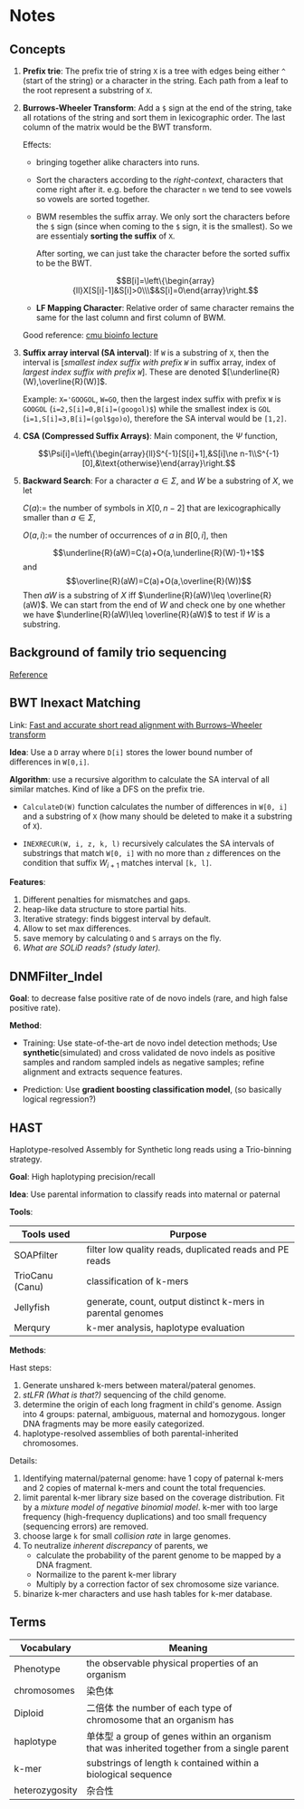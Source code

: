 # Notes

## Concepts

1. **Prefix trie**: The prefix trie of string `X` is a tree with edges being either `^` (start of the string) or a character in the string. Each path from a leaf to the root represent a substring of `X`.

1. **Burrows-Wheeler Transform**: Add a `$` sign at the end of the string, take all rotations of the string and sort them in lexicographic order. The last column of the matrix would be the BWT transform.

   Effects:
   - bringing together alike characters into runs.
   - Sort the characters according to the *right-context*, characters that come right after it. e.g. before the character `n` we tend to see vowels so vowels are sorted together.
   - BWM resembles the suffix array. We only sort the characters before the `$` sign (since when coming to the `$` sign, it is the smallest). So we are essentialy **sorting the suffix** of `X`.

     After sorting, we can just take the character before the sorted suffix to be the BWT.

     $$B[i]=\left\{\begin{array}{ll}X[S[i]-1]&S[i]>0\\\$&S[i]=0\end{array}\right.$$

   - **LF Mapping Character**: Relative order of same character remains the same for the last column and first column of BWM.

    Good reference: [cmu bioinfo lecture](https://www.cs.cmu.edu/~ckingsf/bioinfo-lectures/bwt.pdf)

1. **Suffix array interval (SA interval)**: If `W` is a substring of `X`, then the interval is \[*smallest index suffix with prefix `W`* in suffix array, index of *largest index suffix with prefix `W`*\]. These are denoted $[\underline{R}(W),\overline{R}(W)]$.

   Example: `X='GOOGOL`, `W=GO`, then the largest index suffix with prefix `W` is `GOOGOL` (`i=2,S[i]=0,B[i]=(googol)$`) while the smallest index is `GOL` (`i=1,S[i]=3,B[i]=(gol$go)o`), therefore the SA interval would be `[1,2]`.

1. **CSA (Compressed Suffix Arrays)**: Main component, the $\Psi$ function,
   
   $$\Psi[i]=\left\{\begin{array}{ll}S^{-1}[S[i]+1],&S[i]\ne n-1\\S^{-1}[0],&\text{otherwise}\end{array}\right.$$

1. **Backward Search**: For a character $a\in\Sigma$, and $W$ be a substring of $X$, we let

   $C(a):=$ the number of symbols in $X[0,n-2]$ that are lexicographically smaller than $a\in\Sigma$,

   $O(a,i):=$ the number of occurrences of $a$ in $B[0,i]$, then

   $$\underline{R}(aW)=C(a)+O(a,\underline{R}(W)-1)+1$$
   and
   $$\overline{R}(aW)=C(a)+O(a,\overline{R}(W))$$
   Then $aW$ is a substring of $X$ iff $\underline{R}(aW)\leq \overline{R}(aW)$. We can start from the end of $W$ and check one by one whether we have $\underline{R}(aW)\leq \overline{R}(aW)$ to test if $W$ is a substring.

## Background of family trio sequencing

[Reference](https://experiment.com/u/oSMmA)


## BWT Inexact Matching

Link: [Fast and accurate short read alignment with Burrows–Wheeler transform](https://academic.oup.com/bioinformatics/article/25/14/1754/225615)

**Idea**: Use a `D` array where `D[i]` stores the lower bound number of differences in `W[0,i]`.

**Algorithm**: use a recursive algorithm to calculate the SA interval of all similar matches. Kind of like a DFS on the prefix trie.

- `CalculateD(W)` function calculates the number of differences in `W[0, i]` and a substring of `X` (how many should be deleted to make it a substring of `X`). 

- `INEXRECUR(W, i, z, k, l)` recursively calculates the SA intervals of substrings that match `W[0, i]` with no more than `z` differences on the condition that suffix $W_{i+1}$ matches interval `[k, l]`.

**Features**:

1. Different penalties for mismatches and gaps.
2. heap-like data structure to store partial hits.
3. Iterative strategy: finds biggest interval by default.
4. Allow to set max differences.
5. save memory by calculating `O` and `S` arrays on the fly.
6. *What are SOLiD reads? (study later).*

## DNMFilter_Indel

**Goal**: to decrease false positive rate of de novo indels (rare, and high false positive rate).

**Method**:

- Training: Use state-of-the-art de novo indel detection methods; Use **synthetic**(simulated) and cross validated de novo indels as positive samples and random sampled indels as negative samples; refine alignment and extracts sequence features.

- Prediction: Use **gradient boosting classification model**, (so basically logical regression?)

## HAST

 Haplotype-resolved Assembly for Synthetic long reads using a Trio-binning strategy.

**Goal**: High haplotyping precision/recall

**Idea**: Use parental information to classify reads into maternal or paternal

**Tools**:

|Tools used|Purpose|
|--|--|
|SOAPfilter|filter low quality reads, duplicated reads and PE reads|
|TrioCanu (Canu)|classification of k-mers|
|Jellyfish|generate, count, output distinct k-mers in parental genomes|
|Merqury|k-mer analysis, haplotype evaluation|

**Methods**:

Hast steps:

1. Generate unshared k-mers between materal/pateral genomes.
2. *stLFR (What is that?)* sequencing of the child genome.
3. determine the origin of each long fragment in child's genome. Assign into 4 groups: paternal, ambiguous, maternal and homozygous. longer DNA fragments may be more easily categorized.
4. haplotype-resolved assemblies of both parental-inherited chromosomes.

Details:

1. Identifying maternal/paternal genome: have 1 copy of paternal k-mers and 2 copies of maternal k-mers and count the total frequencies.
2. limit parental k-mer library size based on the coverage distribution. Fit by a *mixture model of negative binomial model*. 
   k-mer with too large frequency (high-frequency duplications) and too small frequency (sequencing errors) are removed.
3. choose large `k` for small *collision rate* in large genomes.
4. To neutralize *inherent discrepancy* of parents, we
   - calculate the probability of the parent genome to be mapped by a DNA fragment.
   - Normailize to the parent k-mer library
   - Multiply by a correction factor of sex chromosome size variance.
5. binarize k-mer characters and use hash tables for k-mer database.


## Terms

|Vocabulary|Meaning|
|----------|-------|
|Phenotype|the observable physical properties of an organism|
|chromosomes|染色体|
|Diploid|二倍体 the number of each type of chromosome that an organism has|
|haplotype|单体型 a group of genes within an organism that was inherited together from a single parent|
|k-mer|substrings of length `k` contained within a biological sequence|
|heterozygosity|杂合性|
